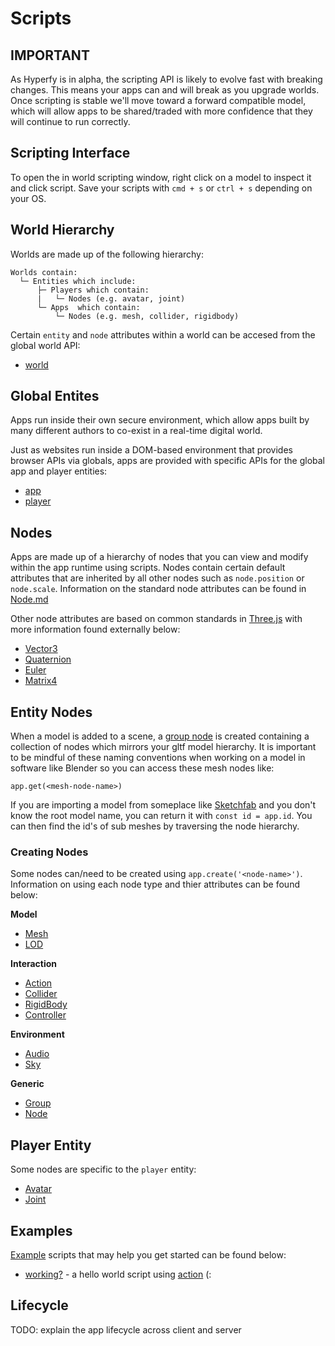# Scripts

## IMPORTANT

As Hyperfy is in alpha, the scripting API is likely to evolve fast with breaking changes.
This means your apps can and will break as you upgrade worlds.
Once scripting is stable we'll move toward a forward compatible model, which will allow apps to be shared/traded with more confidence that they will continue to run correctly.

## Scripting Interface

To open the in world scripting window, right click on a model to inspect it and click script. Save your scripts with `cmd + s` or `ctrl + s` depending on your OS. 

## World Hierarchy

Worlds are made up of the following hierarchy:
```
Worlds contain:
  └─ Entities which include:
      ├─ Players which contain:
      |   └─ Nodes (e.g. avatar, joint) 
      └─ Apps  which contain:
          └─ Nodes (e.g. mesh, collider, rigidbody) 
```

Certain `entity` and `node` attributes within a world can be accesed from the global world API:

- [world](/docs/ref/world/World.md)

## Global Entites

Apps run inside their own secure environment, which allow apps built by many different authors to co-exist in a real-time digital world.

Just as websites run inside a DOM-based environment that provides browser APIs via globals, apps are provided with specific APIs for the global app and player entities:

- [app](/docs/ref/world/entity/App.md)
- [player](/docs/ref/world/entity/Player.md)

## Nodes

Apps are made up of a hierarchy of nodes that you can view and modify within the app runtime using scripts. 
Nodes contain certain default attributes that are inherited by all other nodes such as `node.position` or `node.scale`. Information on the standard node attributes can be found in [Node.md](/docs/ref/world/nodes/Node.md)

Other node attributes are based on common standards in [Three.js](https://threejs.org/) with more information found externally below:

- [Vector3](https://threejs.org/docs/#api/en/math/Vector3)
- [Quaternion](https://threejs.org/docs/#api/en/math/Quaternion)
- [Euler](https://threejs.org/docs/#api/en/math/Euler)
- [Matrix4](https://threejs.org/docs/#api/en/math/Matrix4)

## Entity Nodes

When a model is added to a scene, a [group node](/docs/ref/world/nodes/Group.md) is created containing a collection of nodes which mirrors your gltf model hierarchy. It is important to be mindful of these naming conventions when working on a model in software like Blender so you can access these mesh nodes like:

`app.get(<mesh-node-name>)` 

If you are importing a model from someplace like [Sketchfab](https://sketchfab.com/) and you don't know the root model name, you can return it with `const id = app.id`. You can then find the id's of sub meshes by traversing the node hierarchy.

### Creating Nodes

Some nodes can/need to be created using `app.create('<node-name>')`. Information on using each node type and thier attributes can be found below:

**Model**
- [Mesh](/docs/ref/world/nodes/Mesh.md)
- [LOD](/docs/ref/world/nodes/LOD.md)

**Interaction**
- [Action](/docs/ref/world/nodes/Action.md)
- [Collider](/docs/ref/world/nodes/Collider.md)
- [RigidBody](/docs/ref/world/nodes/RigidBody.md)
- [Controller](/docs/ref/world/nodes/Controller.md)

**Environment**
- [Audio](/docs/ref/world/nodes/Audio.md)
- [Sky](/docs/ref/world/nodes/Sky.md)

**Generic**
- [Group](/docs/ref/world/nodes/Group.md)
- [Node](/docs/ref/world/nodes/Node.md)


## Player Entity

Some nodes are specific to the `player` entity: 

- [Avatar](/docs/ref/world/nodes/Avatar.md)
- [Joint](/docs/ref/world/nodes/Joint.md)

## Examples

[Example](/docs/examples) scripts that may help you get started can be found below: 

- [working?](/docs/examples/working.js) - a hello world script using [action](/docs/ref/world/nodes/Action.md) (:

## Lifecycle

TODO: explain the app lifecycle across client and server
